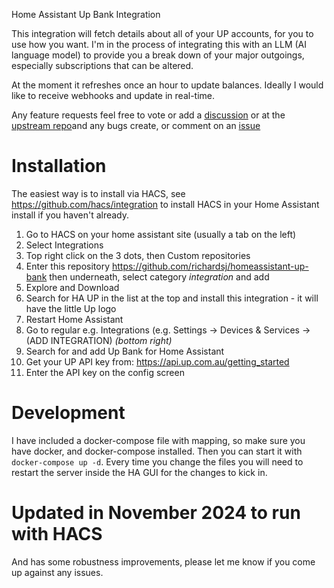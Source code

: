 Home Assistant Up Bank Integration

This integration will fetch details about all of your UP accounts, for you to use how you want. I'm in the process of integrating this with an LLM (AI language model) to provide you a break down of your major outgoings, especially subscriptions that can be altered.

At the moment it refreshes once an hour to update balances. Ideally I would like to receive webhooks and update in real-time.

Any feature requests feel free to vote or add a [discussion](https://github.com/richardsj/homeassistant-up--bank/discussions) or at the [upstream repo](https://github.com/jay-oswald/ha-up-bank/discussions)and any bugs create, or comment on an [issue](https://github.com/jay-oswald/ha-up-bank/issues)

# Installation
The easiest way is to install via HACS, see https://github.com/hacs/integration to install HACS in your Home Assistant install if you haven't already.

1. Go to HACS on your home assistant site (usually a tab on the left)
2. Select Integrations
3. Top right click on the 3 dots, then Custom repositories
3. Enter this repository https://github.com/richardsj/homeassistant-up-bank then underneath, select category *integration* and add
4. Explore and Download
5. Search for HA UP in the list at the top and install this integration - it will have the little Up logo
6. Restart Home Assistant
7. Go to regular e.g. Integrations (e.g. Settings -> Devices &amp; Services -> (ADD INTEGRATION) _(bottom right)_
8. Search for and add Up Bank for Home Assistant
9. Get your UP API key from: https://api.up.com.au/getting_started
10. Enter the API key on the config screen

# Development
I have included a docker-compose file with mapping, so make sure you have docker, and docker-compose installed. Then you can start it with `docker-compose up -d`. Every time you change the files you will need to restart the server inside the HA GUI for the changes to kick in.

# Updated in November 2024 to run with HACS
And has some robustness improvements, please let me know if you come up against any issues.
